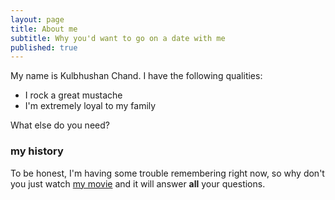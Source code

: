 ```yaml
---
layout: page
title: About me
subtitle: Why you'd want to go on a date with me
published: true
---
```


<i class="fa fa-cube"></i>

My name is Kulbhushan Chand. I have the following qualities:

- I rock a great mustache
- I'm extremely loyal to my family

What else do you need?

### my history

To be honest, I'm having some trouble remembering right now, so why don't you just watch [my movie](http://en.wikipedia.org/wiki/The_Princess_Bride_%28film%29) and it will answer **all** your questions.
